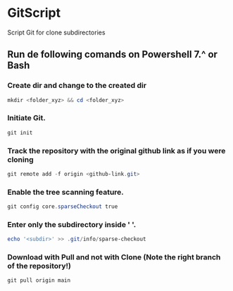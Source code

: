 # GitScript
Script Git for clone subdirectories

## Run de following comands on Powershell 7.^ or Bash

### Create dir and change to the created dir
```ps1 
mkdir <folder_xyz> && cd <folder_xyz>
```
### Initiate Git.
```ps1 
git init 
```
### Track the repository with the original github link as if you were cloning
```ps1 
git remote add -f origin <github-link.git>
```
### Enable the tree scanning feature.
```ps1 
git config core.sparseCheckout true
```
### Enter only the subdirectory inside ' '.
```ps1 
echo '<subdir>' >> .git/info/sparse-checkout
```
### Download with Pull and not with Clone (Note the right branch of the repository!)
```ps1 
git pull origin main
```
